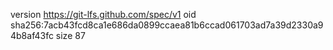 version https://git-lfs.github.com/spec/v1
oid sha256:7acb43fcd8ca1e686da0899ccaea81b6ccad061703ad7a39d2330a94b8af43fc
size 87
